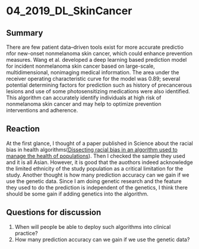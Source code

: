 # 04_2019_DL_SkinCancer


## Summary

There are few patient data–driven tools exist for more accurate predictio nfor new-onset nonmelanoma skin cancer, which could enhance prevention measures. Wang et al. developed a deep learning based prediction model for incident nonmelanoma skin cancer based on large-scale, multidimensional, nonimaging medical information. The area under the receiver operating characteristic curve for the model was 0.89; several potential determining factors for prediction such as history of precancerous lesions and use of some photosensitizing medications were also identified. This algorithm can accurately identify individuals at high risk of nonmelanoma skin cancer and may help to optimize prevention interventions and adherence.

## Reaction

At the first glance, I thought of a paper published in Science about the racial bias in health algorithms([Dissecting racial bias in an algorithm used to manage the health of populations](https://www.science.org/doi/abs/10.1126/science.aax2342)). Then I checked the sample they used and it is all Asian. However, it is good that the auothors indeed acknowledge the limited ethnicity of the study population as a critical limitation for the study. Another thought is how many prediction accuracy can we gain if we use the genetic data. Since I am doing genetic research and the feature they used to do the prediction is independent of the genetics, I think there should be some gain if adding genetics into the algorithm.
## Questions for discussion

1. When will people be able to deploy such algorithms into clinical practice? 
2. How many prediction accuracy can we gain if we use the genetic data? 

